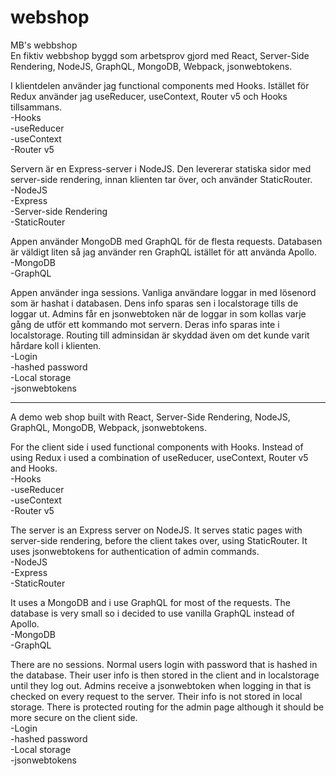 # webshop
 MB's webbshop  
En fiktiv webbshop byggd som arbetsprov gjord med React, Server-Side Rendering, NodeJS, GraphQL, MongoDB, Webpack, jsonwebtokens.

I klientdelen använder jag functional components med Hooks. Istället för Redux använder jag useReducer, useContext, Router v5 och Hooks tillsammans.  
-Hooks  
-useReducer  
-useContext  
-Router v5  

Servern är en Express-server i NodeJS. Den levererar statiska sidor med server-side rendering, innan klienten tar över, och använder StaticRouter.  
-NodeJS  
-Express  
-Server-side Rendering  
-StaticRouter  

Appen använder MongoDB med GraphQL för de flesta requests. Databasen är väldigt liten så jag använder ren GraphQL istället för att använda Apollo.  
-MongoDB  
-GraphQL  

Appen använder inga sessions. Vanliga användare loggar in med lösenord som är hashat i databasen. Dens info sparas sen i localstorage tills de loggar ut. Admins får en jsonwebtoken när de loggar in som kollas varje gång de utför ett kommando mot servern. Deras info sparas inte i localstorage. Routing till adminsidan är skyddad även om det kunde varit hårdare koll i klienten.  
-Login  
-hashed password  
-Local storage  
-jsonwebtokens  

--------------------------------------------------------------------------------------------------------  
A demo web shop built with React, Server-Side Rendering, NodeJS, GraphQL, MongoDB, Webpack, jsonwebtokens.

For the client side i used functional components with Hooks. Instead of using Redux i used a combination of useReducer, useContext, Router v5 and Hooks.  
-Hooks  
-useReducer  
-useContext  
-Router v5  

The server is an Express server on NodeJS. It serves static pages with server-side rendering, before the client takes over, using StaticRouter. It uses jsonwebtokens for authentication of admin commands.  
-NodeJS  
-Express  
-StaticRouter  

It uses a MongoDB and i use GraphQL for most of the requests. The database is very small so i decided to use vanilla GraphQL instead of Apollo.  
-MongoDB  
-GraphQL  

There are no sessions. Normal users login with password that is hashed in the database. Their user info is then stored in the client and in localstorage until they log out. Admins receive a jsonwebtoken when logging in that is checked on every request to the server. Their info is not stored in local storage. There is protected routing for the admin page although it should be more secure on the client side.  
-Login  
-hashed password  
-Local storage  
-jsonwebtokens  

